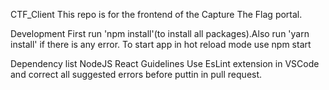 CTF_Client
This repo is for the frontend of the Capture The Flag portal.

Development
First run 'npm install'(to install all packages).Also run 'yarn install' if there is any error.
To start app in hot reload mode use npm start

Dependency list
NodeJS
React
Guidelines
Use EsLint extension in VSCode and correct all suggested errors before puttin in pull request.
